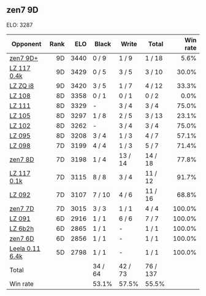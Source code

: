 ## zen7 9D ##

ELO: 3287

Opponent | Rank | ELO | Black | Write | Total | Win rate
---------|-----:|----:|-------|-------|-------|-------:
[zen7 9D+](zen7%209D+.md) | 9D | 3440 | 0 / 9 | 1 / 9 | 1 / 18 | 5.6%
[LZ 117 0.4k](LZ%20117%200.4k.md) | 9D | 3429 | 0 / 5 | 3 / 5 | 3 / 10 | 30.0%
[LZ ZQ i8](LZ%20ZQ%20i8.md) | 9D | 3420 | 3 / 5 | 1 / 7 | 4 / 12 | 33.3%
[LZ 108](LZ%20108.md) | 8D | 3358 | 0 / 1 | 0 / 1 | 0 / 2 | 0.0%
[LZ 111](LZ%20111.md) | 8D | 3329 | - | 3 / 4 | 3 / 4 | 75.0%
[LZ 105](LZ%20105.md) | 8D | 3297 | 1 / 8 | 2 / 5 | 3 / 13 | 23.1%
[LZ 102](LZ%20102.md) | 8D | 3262 | - | 3 / 4 | 3 / 4 | 75.0%
[LZ 095](LZ%20095.md) | 8D | 3208 | 3 / 4 | 1 / 3 | 4 / 7 | 57.1%
[LZ 098](LZ%20098.md) | 7D | 3199 | 4 / 4 | 1 / 3 | 5 / 7 | 71.4%
[zen7 8D](zen7%208D.md) | 7D | 3198 | 1 / 4 | 13 / 14 | 14 / 18 | 77.8%
[LZ 117 0.1k](LZ%20117%200.1k.md) | 7D | 3115 | 8 / 8 | 3 / 4 | 11 / 12 | 91.7%
[LZ 092](LZ%20092.md) | 7D | 3107 | 7 / 10 | 4 / 6 | 11 / 16 | 68.8%
[zen7 7D](zen7%207D.md) | 7D | 3015 | 3 / 3 | 1 / 1 | 4 / 4 | 100.0%
[LZ 091](LZ%20091.md) | 6D | 2916 | 1 / 1 | 6 / 6 | 7 / 7 | 100.0%
[LZ 6b2h](LZ%206b2h.md) | 6D | 2865 | 1 / 1 | - | 1 / 1 | 100.0%
[zen7 6D](zen7%206D.md) | 6D | 2856 | 1 / 1 | - | 1 / 1 | 100.0%
[Leela 0.11 6.4k](Leela%200.11%206.4k.md) | 5D | 2798 | 1 / 1 | - | 1 / 1 | 100.0%
Total | | | 34 / 64 | 42 / 73 | 76 / 137 | 
Win rate| | | 53.1% | 57.5% | 55.5% | 
